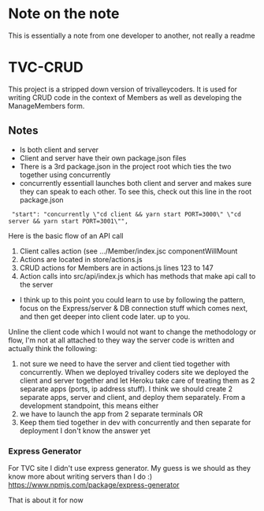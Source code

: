 # Note on the note
This is essentially a note from one developer to another, not really a readme

# TVC-CRUD

This project is a stripped down version of trivalleycoders. It is used for writing CRUD code in the context of Members as well as developing the ManageMembers form.

## Notes
- Is both client and server
- Client and server have their own package.json files
- There is a 3rd package.json in the project root which ties the two together using concurrently
- concurrently essentiall launches both client and server and makes sure they can speak to each other. To see this, check out this line in the root package.json
````
 "start": "concurrently \"cd client && yarn start PORT=3000\" \"cd server && yarn start PORT=3001\"",
 ````
 
 Here is the basic flow of an API call
 
1. Client calles action (see .../Member/index.jsc componentWillMount
1. Actions are located in store/actions.js
1. CRUD actions for Members are in actions.js lines 123 to 147
1. Action calls into src/api/index.js which has methods that make api call to the server
* I think up to this point you could learn to use by following the pattern, focus on the Express/server & DB connection stuff which comes next, and then get deeper into client code later. up to you.

Unline the client code which I would not want to change the methodology or flow, I'm not at all attached to they way the server code is written and actually think the following:
1. not sure we need to have the server and client tied together with concurrently. When we deployed trivalley coders site we deployed the client and server together and let Heroku take care of treating them as 2 separate apps (ports, ip address stuff). I think we should create 2 separate apps, server and client, and deploy them separately. From a development standpoint, this means either
1. we have to launch the app from 2 separate terminals OR
2. Keep them tied together in dev with concurrently and then separate for deployment
I don't know the answer yet

### Express Generator
For TVC site I didn't use express generator. My guess is we should as they know more about writing servers than I do :)
https://www.npmjs.com/package/express-generator

That is about it for now
